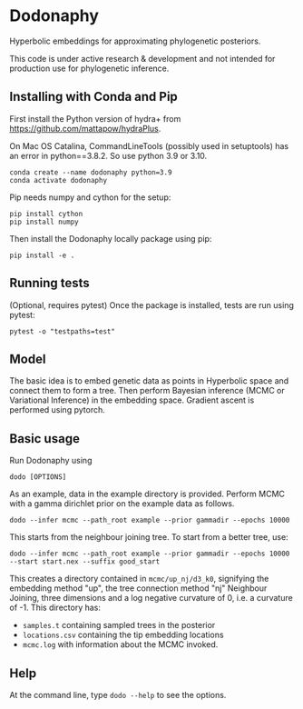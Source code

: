 # Dodonaphy

Hyperbolic embeddings for approximating phylogenetic posteriors.

This code is under active research & development and not intended for production use for phylogenetic inference.

## Installing with Conda and Pip
First install the Python version of hydra+ from https://github.com/mattapow/hydraPlus.

On Mac OS Catalina, CommandLineTools (possibly used in setuptools) has an error in python==3.8.2. So use python 3.9 or 3.10.

```
conda create --name dodonaphy python=3.9
conda activate dodonaphy
```

Pip needs numpy and cython for the setup:

```
pip install cython
pip install numpy
```

Then install the Dodonaphy locally package using pip:
```
pip install -e .
```


## Running tests
(Optional, requires pytest) Once the package is installed, tests are run using pytest:
```
pytest -o "testpaths=test"
```

## Model
The basic idea is to embed genetic data as points in Hyperbolic space and connect them to form a tree.
Then perform Bayesian inference (MCMC or Variational Inference) in the embedding space.
Gradient ascent is performed using pytorch.

## Basic usage
Run Dodonaphy using
```
dodo [OPTIONS]
```
As an example, data in the example directory is provided.
Perform MCMC with a gamma dirichlet prior on the example data as follows.
```
dodo --infer mcmc --path_root example --prior gammadir --epochs 10000
```
This starts from the neighbour joining tree.
To start from a better tree, use:
```
dodo --infer mcmc --path_root example --prior gammadir --epochs 10000 --start start.nex --suffix good_start
```
This creates a directory contained in ```mcmc/up_nj/d3_k0```, signifying the embedding method "up", the tree connection method "nj" Neighbour Joining, three dimensions and a log negative curvature of 0, i.e. a curvature of -1.
This directory has:
- ```samples.t``` containing sampled trees in the posterior
- ```locations.csv``` containing the tip embedding locations
- ```mcmc.log``` with information about the MCMC invoked.



## Help
At the command line, type 
```dodo --help```
to see the options.
